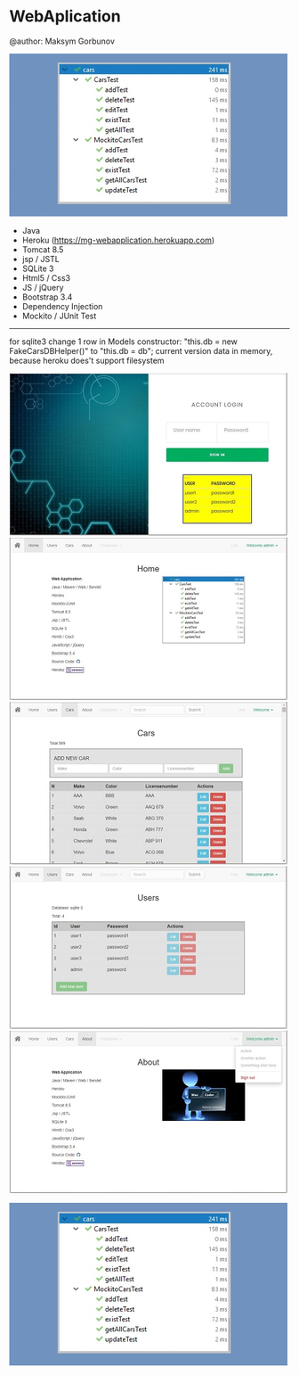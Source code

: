 # WebAplication 
@author: Maksym Gorbunov

![](info/info.gif)

* Java
* Heroku (https://mg-webapplication.herokuapp.com)
* Tomcat 8.5
* jsp / JSTL
* SQLite 3
* Html5 / Css3
* JS / jQuery
* Bootstrap 3.4
* Dependency Injection
* Mockito / JUnit Test






_____________________________________________________________________

for sqlite3 change 1 row in Models constructor: 
"this.db = new FakeCarsDBHelper()" to "this.db = db";
current version data in memory, because heroku does't support filesystem     

![](info/login.jpg)
![](info/home.jpg)
![](info/cars.jpg)
![](info/users.jpg)
![](info/about.jpg)

![](info/test.jpg)
  
